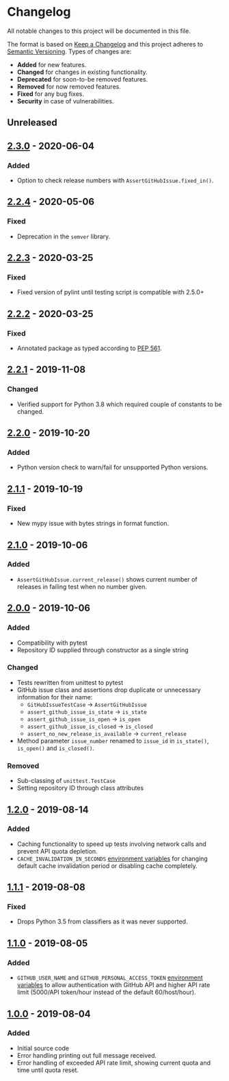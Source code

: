 # Changelog
All notable changes to this project will be documented in this file.

The format is based on [Keep a Changelog](http://keepachangelog.com/en/1.0.0/)
and this project adheres to [Semantic Versioning](http://semver.org/spec/v2.0.0.html).
Types of changes are:

* **Added** for new features.
* **Changed** for changes in existing functionality.
* **Deprecated** for soon-to-be removed features.
* **Removed** for now removed features.
* **Fixed** for any bug fixes.
* **Security** in case of vulnerabilities.

## Unreleased

## [2.3.0] - 2020-06-04

### Added
* Option to check release numbers with `AssertGitHubIssue.fixed_in()`.

## [2.2.4] - 2020-05-06

### Fixed
* Deprecation in the `semver` library.

## [2.2.3] - 2020-03-25

### Fixed
* Fixed version of pylint until testing script is compatible with 2.5.0+

## [2.2.2] - 2020-03-25

### Fixed
* Annotated package as typed according to [PEP 561](https://www.python.org/dev/peps/pep-0561/).

## [2.2.1] - 2019-11-08

### Changed
* Verified support for Python 3.8 which required couple of constants to be changed.

## [2.2.0] - 2019-10-20 

### Added
* Python version check to warn/fail for unsupported Python versions.

## [2.1.1] - 2019-10-19

### Fixed
* New mypy issue with bytes strings in format function. 

## [2.1.0] - 2019-10-06

### Added
* `AssertGitHubIssue.current_release()` shows current number of releases in failing test when no number given.

## [2.0.0] - 2019-10-06

### Added
* Compatibility with pytest
* Repository ID supplied through constructor as a single string

### Changed
* Tests rewritten from unittest to pytest
* GitHub issue class and assertions drop duplicate or unnecessary information for their name:
    * `GitHubIssueTestCase` -> `AssertGitHubIssue`
    * `assert_github_issue_is_state` -> `is_state`
    * `assert_github_issue_is_open` -> `is_open`
    * `assert_github_issue_is_closed` -> `is_closed`
    * `assert_no_new_release_is_available` -> `current_release`
* Method parameter `issue_number` renamed to `issue_id` in `is_state()`, `is_open()` and `is_closed()`.

### Removed
* Sub-classing of `unittest.TestCase`
* Setting repository ID through class attributes

## [1.2.0] - 2019-08-14

### Added
* Caching functionality to speed up tests involving network calls and prevent API quota depletion.
* `CACHE_INVALIDATION_IN_SECONDS` [environment variables](README.md#environment-variables) for changing default cache invalidation period or disabling cache completely. 

## [1.1.1] - 2019-08-08

### Fixed
* Drops Python 3.5 from classifiers as it was never supported.

## [1.1.0] - 2019-08-05

### Added
* `GITHUB_USER_NAME` and `GITHUB_PERSONAL_ACCESS_TOKEN` [environment variables](README.md#environment-variables) to allow authentication with GitHub API and higher API rate limit (5000/API token/hour instead of the default 60/host/hour).

## [1.0.0] - 2019-08-04

### Added
* Initial source code
* Error handling printing out full message received.
* Error handling of exceeded API rate limit, showing current quota and time until quota reset.

[Unreleased]: https://github.com/radeklat/issue-watcher/compare/releases/2.3.0...HEAD
[2.3.0]: https://github.com/radeklat/issue-watcher/compare/releases/2.2.4...releases/2.3.0
[2.2.4]: https://github.com/radeklat/issue-watcher/compare/releases/2.2.3...releases/2.2.4
[2.2.3]: https://github.com/radeklat/issue-watcher/compare/releases/2.2.2...releases/2.2.3
[2.2.2]: https://github.com/radeklat/issue-watcher/compare/releases/2.2.1...releases/2.2.2
[2.2.1]: https://github.com/radeklat/issue-watcher/compare/releases/2.2.0...releases/2.2.1
[2.2.0]: https://github.com/radeklat/issue-watcher/compare/releases/2.1.1...releases/2.2.0
[2.1.1]: https://github.com/radeklat/issue-watcher/compare/releases/2.1.0...releases/2.1.1
[2.1.0]: https://github.com/radeklat/issue-watcher/compare/releases/2.0.0...releases/2.1.0
[2.0.0]: https://github.com/radeklat/issue-watcher/compare/releases/1.2.0...releases/2.0.0
[1.2.0]: https://github.com/radeklat/issue-watcher/compare/releases/1.1.1...releases/1.2.0
[1.1.1]: https://github.com/radeklat/issue-watcher/compare/releases/1.1.0...releases/1.1.1
[1.1.0]: https://github.com/radeklat/issue-watcher/compare/releases/1.0.0...releases/1.1.1
[1.0.0]: https://github.com/radeklat/issue-watcher/compare/initial...releases/1.0.0
